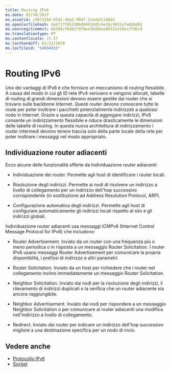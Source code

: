 ```yaml
---
title: Routing IPv6
ms.date: 03/30/2017
ms.assetid: c98731b4-b542-46a2-9947-1cea63c186b2
ms.openlocfilehash: dabf17f85330b884918d5c6e1bc9832a7a0dbd02
ms.sourcegitcommit: 6b308cf6d627d78ee36dbbae8972a310ac7fd6c8
ms.translationtype: HT
ms.contentlocale: it-IT
ms.lasthandoff: 01/23/2019
ms.locfileid: "54694815"
---
```

# <a name="ipv6-routing"></a>Routing IPv6
Uno dei vantaggi di IPv6 è che fornisce un meccanismo di routing flessibile. A causa del modo in cui gli ID rete IPv4 venivano e vengono allocati, tabelle di routing di grandi dimensioni devono essere gestite dai router che si trovano sulle backbone Internet. Questi router devono conoscere tutte le route per poter inoltrare i pacchetti potenzialmente indirizzati a qualsiasi nodo in Internet. Grazie a questa capacità di aggregare indirizzi, IPv6 consente un indirizzamento flessibile e riduce drasticamente le dimensioni delle tabelle di routing. In questa nuova architettura di indirizzamento i router intermedi devono tenere traccia solo della parte locale della rete per poter inoltrare i messaggi nel modo appropriato.  
  
## <a name="neighbor-discovery"></a>Individuazione router adiacenti  
 Ecco alcune delle funzionalità offerte da Individuazione router adiacenti:  
  
-   Individuazione dei router. Permette agli host di identificare i router locali.  
  
-   Risoluzione degli indirizzi. Permette ai nodi di risolvere un indirizzo a livello di collegamento per un indirizzo dell'hop successivo corrispondente (in sostituzione ad Address Resolution Protocol, ARP).  
  
-   Configurazione automatica degli indirizzi. Permette agli host di configurare automaticamente gli indirizzi locali rispetto al sito e gli indirizzi globali.  
  
 Individuazione router adiacenti usa messaggi ICMPv6 (Internet Control Message Protocol for IPv6) che includono:  
  
-   Router Advertisement. Inviato da un router con una frequenza più o meno periodica o in risposta a un messaggio Router Solicitation. I router IPv6 usano messaggi Router Advertisement per comunicare la propria disponibilità, i prefissi di indirizzo e altri parametri.  
  
-   Router Solicitation. Inviato da un host per richiedere che i router nel collegamento inviino immediatamente un messaggio Router Solicitation.  
  
-   Neighbor Solicitation. Inviato dai nodi per la risoluzione degli indirizzi, il rilevamento di indirizzi duplicati o la verifica che un router adiacente sia ancora raggiungibile.  
  
-   Neighbor Advertisement. Inviato dai nodi per rispondere a un messaggio Neighbor Solicitation o per comunicare ai router adiacenti una modifica nell'indirizzo a livello di collegamento.  
  
-   Redirect. Inviato dai router per indicare un indirizzo dell'hop successivo migliore a una destinazione specifica per un nodo di invio.  
  
## <a name="see-also"></a>Vedere anche
- [Protocollo IPv6](../../../docs/framework/network-programming/internet-protocol-version-6.md)
- [Socket](../../../docs/framework/network-programming/sockets.md)

